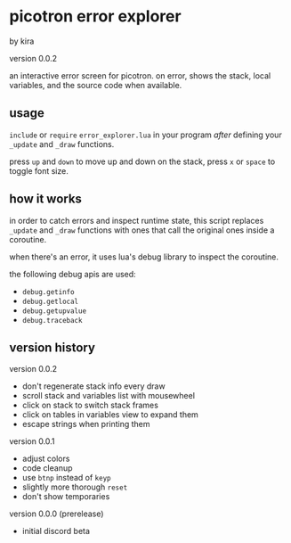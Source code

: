 # picotron error explorer

by kira

version 0.0.2

an interactive error screen for picotron.
on error, shows the stack, local variables,
and the source code when available.

## usage

`include` or `require` `error_explorer.lua`
in your program _after_ defining your `_update`
and `_draw` functions.

press `up` and `down` to move up and down on the stack,
press `x` or `space` to toggle font size.

## how it works

in order to catch errors and inspect runtime
state, this script replaces `_update` and
`_draw` functions with ones that call the
original ones inside a coroutine.

when there's an error, it uses lua's debug
library to inspect the coroutine.

the following debug apis are used:

- `debug.getinfo`
- `debug.getlocal`
- `debug.getupvalue`
- `debug.traceback`

## version history 

version 0.0.2

- don't regenerate stack info every draw
- scroll stack and variables list with mousewheel
- click on stack to switch stack frames
- click on tables in variables view to expand them
- escape strings when printing them

version 0.0.1

- adjust colors
- code cleanup
- use `btnp` instead of `keyp`
- slightly more thorough `reset`
- don't show temporaries

version 0.0.0 (prerelease)

- initial discord beta
